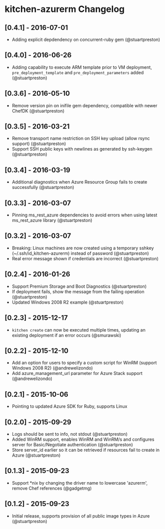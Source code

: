 # kitchen-azurerm Changelog

## [0.4.1] - 2016-07-01
- Adding explicit depdendency on concurrent-ruby gem (@stuartpreston)

## [0.4.0] - 2016-06-26
- Adding capability to execute ARM template prior to VM deployment, ```pre_deployment_template``` and ```pre_deployment_parameters``` added (@stuartpreston)

## [0.3.6] - 2016-05-10
- Remove version pin on inifile gem dependency, compatible with newer ChefDK (@stuartpreston)

## [0.3.5] - 2016-03-21
- Remove transport name restriction on SSH key upload (allow rsync support) (@stuartpreston)
- Support SSH public keys with newlines as generated by ssh-keygen (@stuartpreston) 

## [0.3.4] - 2016-03-19
- Additional diagnostics when Azure Resource Group fails to create successfully (@stuartpreston)

## [0.3.3] - 2016-03-07
- Pinning ms_rest_azure dependencies to avoid errors when using latest ms_rest_azure library (@stuartpreston)

## [0.3.2] - 2016-03-07
- Breaking: Linux machines are now created using a temporary sshkey (~/.ssh/id_kitchen-azurerm) instead of password (@stuartpreston)
- Real error message shown if credentials are incorrect (@stuartpreston)

## [0.2.4] - 2016-01-26
- Support Premium Storage and Boot Diagnostics (@stuartpreston)
- If deployment fails, show the message from the failing operation (@stuartpreston)
- Updated Windows 2008 R2 example (@stuartpreston)

## [0.2.3] - 2015-12-17
- ```kitchen create``` can now be executed multiple times, updating an existing deployment if an error occurs (@smurawski)

## [0.2.2] - 2015-12-10
- Add an option for users to specify a custom script for WinRM (support Windows 2008 R2) (@andrewelizondo)
- Add azure_management_url parameter for Azure Stack support (@andrewelizondo)

## [0.2.1] - 2015-10-06
- Pointing to updated Azure SDK for Ruby, supports Linux

## [0.2.0] - 2015-09-29
- Logs should be sent to info, not stdout (@stuartpreston)
- Added WinRM support, enables WinRM and WinRM/s and configures server for Basic/Negotiate authentication (@stuartpreston) 
- Store server_id earlier so it can be retrieved if resources fail to create in Azure (@stuartpreston)

## [0.1.3] - 2015-09-23
- Support *nix by changing the driver name to lowercase 'azurerm', remove Chef references (@gadgetmg)

## [0.1.2] - 2015-09-23
- Initial release, supports provision of all public image types in Azure (@stuartpreston)
